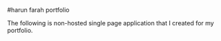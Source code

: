 #harun farah portfolio


The following is non-hosted single page application that I created for my portfolio. 

